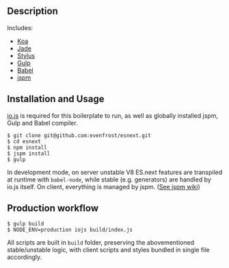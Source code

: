 ## Description
Includes:
* [Koa](http://koajs.com/)
* [Jade](http://jade-lang.com/)
* [Stylus](http://learnboost.github.io/stylus/)
* [Gulp](http://gulpjs.com/)
* [Babel](https://babeljs.io/)
* [jspm](http://jspm.io/)

## Installation and Usage
[io.js](https://iojs.org/en/index.html) is required for this boilerplate to run, as well as globally installed jspm, Gulp and Babel compiler.
    
    $ git clone git@github.com:evenfrost/esnext.git
    $ cd esnext
    $ npm install
    $ jspm install
    $ gulp

In development mode, on server unstable V8 ES.next features are transpiled at runtime with `babel-node`, while stable (e.g. generators) are handled by io.js itself.
On client, everything is managed by jspm. ([See jspm wiki](https://github.com/jspm/jspm-cli/wiki)) 

## Production workflow
    $ gulp build
    $ NODE_ENV=production iojs build/index.js

All scripts are built in `build` folder, preserving the abovementioned stable/unstable logic, with client scripts and styles bundled in single file accordingly.

